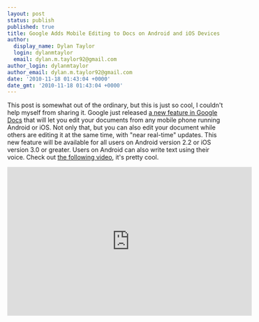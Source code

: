 ```yaml
---
layout: post
status: publish
published: true
title: Google Adds Mobile Editing to Docs on Android and iOS Devices
author:
  display_name: Dylan Taylor
  login: dylanmtaylor
  email: dylan.m.taylor92@gmail.com
author_login: dylanmtaylor
author_email: dylan.m.taylor92@gmail.com
date: '2010-11-18 01:43:04 +0000'
date_gmt: '2010-11-18 01:43:04 +0000'
---
```

<p>This post is somewhat out of the ordinary, but this is just so cool, I couldn't help myself from sharing it. Google just released <a href="http://googlemobile.blogspot.com/2010/11/create-and-edit-your-google-docs-on-the.html">a new feature in Google Docs</a> that will let you edit your documents from any mobile phone running Android or iOS. Not only that, but you can also edit your document while others are editing it at the same time, with "near real-time" updates. This new feature will be available for all users on Android version 2.2 or iOS version 3.0 or greater. Users on Android can also write text using their voice. Check out <a href="http://www.youtube.com/watch?v=eAr5VoYdVBo&amp;hd=1">the following video</a>, it's pretty cool.</p>
<p><iframe title="YouTube video player" class="youtube-player" type="text/html" width="560" height="340" src="http://www.youtube.com/embed/eAr5VoYdVBo?rel=0&amp;hd=1" frameborder="0"></iframe></p>
